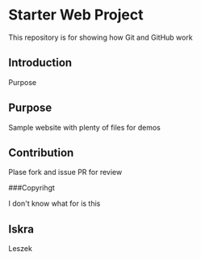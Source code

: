 # Starter Web Project

This repository is for showing how Git and GitHub work

## Introduction

Purpose

## Purpose

Sample website with plenty of files for demos

## Contribution

Plase fork and issue PR for review

###Copyrihgt

I don't know what for is this

## Iskra

Leszek